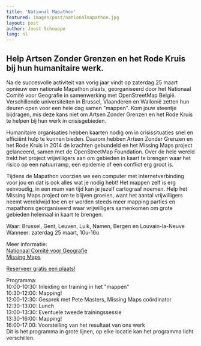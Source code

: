 ```yaml
---
title: 'National Mapathon'
featured: images/post/nationalmapathon.jpg
layout: post
author: Joost Schouppe
lang: nl
---
```


## Help Artsen Zonder Grenzen en het Rode Kruis bij hun humanitaire werk.

Na de succesvolle activiteit van vorig jaar vindt op zaterdag 25 maart opnieuw een nationale Mapathon plaats, georganiseerd door het Nationaal Comité voor Geografie in samenwerking met OpenStreetMap België. Verschillende universiteiten in Brussel, Vlaanderen en Wallonië zetten hun deuren open voor een hele dag samen "mappen". Kom jouw steentje bijdragen, mis deze kans niet om Artsen Zonder Grenzen en het Rode Kruis te helpen bij hun werk in crisisgebieden.

Humanitaire organisaties hebben kaarten nodig om in crisissituaties snel en efficiënt hulp te kunnen bieden. Daarom hebben Artsen Zonder Grenzen en het Rode Kruis in 2014 de krachten gebundeld en het Missing Maps project gelanceerd, samen met de OpenStreetMap Foundation. Over de hele wereld trekt het project vrijwilligers aan om gebieden in kaart te brengen waar het risico op een natuurramp, een epidemie of een conflict erg groot is.

Tijdens de Mapathon voorzien we een computer met internetverbinding voor jou en dat is ook alles wat je nodig hebt! Het mappen zelf is erg eenvoudig, in een mum van tijd kan je jezelf cartograaf noemen. Help het Missing Maps project om te blijven groeien, want het aantal vrijwilligers neemt wereldwijd toe en er worden steeds meer mapping parties en mapathons georganiseerd waar vrijwilligers samenkomen om grote gebieden helemaal in kaart te brengen.

Waar: Brussel, Gent, Leuven, Luik, Namen, Bergen en Louvain-la-Neuve  
Wanneer: zaterdag 25 maart, 10u-16u

Meer informatie:  
[Nationaal Comité voor Geografie](http://ncgeografie.be/nl/cartoGIS/mapathon.php)  
[Missing Maps](http://www.missingmaps.org/)  

[Reserveer gratis een plaats!](https://nationalmapathon.eventbrite.com)

Programma:  
10:00-10:30: Inleiding en training in het "mappen"  
10:30-12:00: Mapping!  
12:00-12:30: Gesprek met Pete Masters, Missing Maps coördinator  
12:30-13:00: Lunch  
13:00-13:30: Eventuele tweede trainingssessie  
13:30-16:00: Mapping!  
16:00-17:00: Voorstelling van het resultaat van ons werk  
Dit is het programma in grote lijnen, op elke locatie kan het programma licht verschillen.
